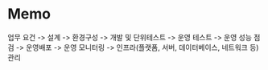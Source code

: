 # Memo

업무 요건 -> 설계 -> 환경구성 -> 개발 및 단위테스트 -> 운영 테스트 -> 운영 성능 점검 -> 운영배포 -> 운영 모니터링 -> 인프라(플랫폼, 서버, 데이터베이스, 네트워크 등) 관리